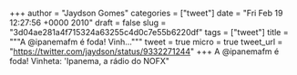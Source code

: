 
+++
author = "Jaydson Gomes"
categories = ["tweet"]
date = "Fri Feb 19 12:27:56 +0000 2010"
draft = false
slug = "3d04ae281a4f715324a63255c4d0c7e55b6220df"
tags = ["tweet"]
title = """A @ipanemafm é foda! Vinh..."""
tweet = true
micro = true
tweet_url = "https://twitter.com/jaydson/status/9332271244"
+++
A @ipanemafm é foda! Vinheta: 'Ipanema, a rádio do NOFX"
